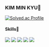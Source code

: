 ### KIM MIN KYU🐶
[![Solved.ac Profile](http://mazassumnida.wtf/api/v2/generate_badge?boj=kimminku98)](https://solved.ac/kimminku98/)
#### Skills📖
<div>
  <img src="https://img.shields.io/badge/C-gray?style=for-the-badge&logo=C&logoColor=white">
  <img src="https://img.shields.io/badge/C++-gray?style=flat-square&logo=cplusplus&logoColor=white">
  <img src="https://img.shields.io/badge/Python-gray?style=flat-square&logo=Python&logoColor=white">
  <img src ="https://img.shields.io/badge/Java-gray?style=flat-square&logo=java&logoColor=white">
  <img src ="https://img.shields.io/badge/Kotlin-gray?style=flat-square&logo=kotlin&logoColor=white">
</div>
